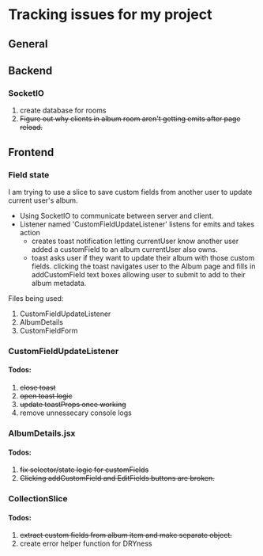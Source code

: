 # Tracking issues for my project

## General

## Backend

### SocketIO
1. create database for rooms
2. ~~Figure out why clients in album room aren't getting emits after page reload.~~

## Frontend

### Field state
I am trying to use a slice to save custom fields from another user to update current user's album. 
- Using SocketIO to communicate between server and client. 
- Listener named 'CustomFieldUpdateListener' listens for emits and takes action
  - creates toast notification letting currentUser know another user added a customField to an album currentUser also owns. 
  - toast asks user if they want to update their album with those custom fields. clicking the toast navigates user to the Album page and fills in addCustomField text boxes allowing user to submit to add to their album metadata. 

Files being used: 
1. CustomFieldUpdateListener
2. AlbumDetails
3. CustomFieldForm

### CustomFieldUpdateListener
#### Todos: 
1. ~~close toast~~
2. ~~open toast logic~~
3. ~~update toastProps once working~~
4. remove unnessecary console logs


### AlbumDetails.jsx

#### Todos: 
1. ~~fix selector/state logic for customFields~~
2. ~~Clicking addCustomField and EditFields buttons are broken.~~ 

### CollectionSlice

#### Todos: 
1. ~~extract custom fields from album item and make separate object.~~ 
2. create error helper function for DRYness


